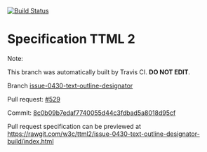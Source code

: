 [![Build Status](https://travis-ci.org/w3c/ttml2.svg?branch=issue-0430-text-outline-designator)](https://travis-ci.org/w3c/ttml2)


# Specification TTML 2


Note:


This branch was automatically built by Travis CI. <b>DO NOT EDIT</b>.


 Branch [issue-0430-text-outline-designator](https://github.com/w3c/ttml2/tree/issue-0430-text-outline-designator)


 Pull request: [#529](https://github.com/w3c/ttml2/pull/529)


 Commit: [8c0b09b7edaf7740055d44c3fdbad5a8018d95cf](https://github.com/w3c/ttml2/commit/8c0b09b7edaf7740055d44c3fdbad5a8018d95cf)

Pull request specification can be previewed at https://rawgit.com/w3c/ttml2/issue-0430-text-outline-designator-build/index.html



